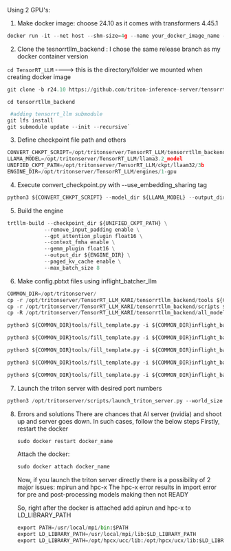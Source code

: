 Using 2 GPU's:

1. Make docker image: choose 24.10 as it comes with transformers 4.45.1

```python
docker run -it --net host --shm-size=4g --name your_docker_image_name --ulimit memlock=-1 --ulimit stack=67108864 --gpus '"device=0, 1"' -v /your_local_repo_with_llama3.1_model_or_finetuned_llama3.1:/opt/tritonserver/TensorRT_LLM nvcr.io/nvidia/tritonserver:24.10-trtllm-python-py3
```
2. Clone the tesnorrtllm_backend : I chose the same release branch as my docker container version

`cd TensorRT_LLM`   ----> this is the directory/folder we mounted when creating docker image
```python
git clone -b r24.10 https://github.com/triton-inference-server/tensorrtllm_backend.git
```

`cd tensorrtllm_backend`

```python
 #adding tensorrt_llm submodule
git lfs install
git submodule update --init --recursive`
```

3. Define checkpoint file path and others

```python
CONVERT_CHKPT_SCRIPT=/opt/tritonserver/TensorRT_LLM/tensorrtllm_backend/tensorrt_llm/examples/llama/convert_checkpoint.py
LLAMA_MODEL=/opt/tritonserver/TensorRT_LLM/llama3.2_model
UNIFIED_CKPT_PATH=/opt/tritonserver/TensorRT_LLM/ckpt/llaam32/3b
ENGINE_DIR=/opt/tritonserver/TensorRT_LLM/engines/1-gpu

```
4. Execute convert_checkpoint.py with --use_embedding_sharing tag

```python
python3 ${CONVERT_CHKPT_SCRIPT} --model_dir ${LLAMA_MODEL} --output_dir ${UNIFIED_CKPT_PATH} --dtype float16 --use_embedding_sharing --tp_size=2
``` 

5. Build the engine
```python
trtllm-build --checkpoint_dir ${UNIFIED_CKPT_PATH} \
            --remove_input_padding enable \
            --gpt_attention_plugin float16 \
            --context_fmha enable \
            --gemm_plugin float16 \
            --output_dir ${ENGINE_DIR} \
            --paged_kv_cache enable \
            --max_batch_size 8
``` 

6. Make config.pbtxt files using inflight_batcher_llm

```python
COMMON_DIR=/opt/tritonserver/
cp -r /opt/tritonserver/TensorRT_LLM_KARI/tensorrtllm_backend/tools ${COMMON_DIR}
cp -r /opt/tritonserver/TensorRT_LLM_KARI/tensorrtllm_backend/scripts ${COMMON_DIR}
cp -R /opt/tritonserver/TensorRT_LLM_KARI/tensorrtllm_backend/all_models/inflight_batcher_llm /opt/tritonserver/.

```
```python
python3 ${COMMON_DIR}tools/fill_template.py -i ${COMMON_DIR}inflight_batcher_llm/preprocessing/config.pbtxt tokenizer_dir:${LLAMA_MODEL},tokenizer_type:auto,triton_max_batch_size:64,preprocessing_instance_count:1

python3 ${COMMON_DIR}tools/fill_template.py -i ${COMMON_DIR}inflight_batcher_llm/postprocessing/config.pbtxt tokenizer_dir:${LLAMA_MODEL},tokenizer_type:auto,triton_max_batch_size:64,postprocessing_instance_count:1

python3 ${COMMON_DIR}tools/fill_template.py -i ${COMMON_DIR}inflight_batcher_llm/tensorrt_llm_bls/config.pbtxt triton_max_batch_size:64,decoupled_mode:True,bls_instance_count:1,accumulate_tokens:False

python3 ${COMMON_DIR}tools/fill_template.py -i ${COMMON_DIR}inflight_batcher_llm/ensemble/config.pbtxt triton_max_batch_size:64

python3 ${COMMON_DIR}tools/fill_template.py -i ${COMMON_DIR}inflight_batcher_llm/tensorrt_llm/config.pbtxt triton_backend:tensorrtllm,triton_max_batch_size:64,decoupled_mode:True,max_beam_width:1,engine_dir:${ENGINE_DIR},max_tokens_in_paged_kv_cache:81920,max_attention_window_size:81920,kv_cache_free_gpu_mem_fraction:0.5,exclude_input_in_output:True,enable_kv_cache_reuse:False,batching_strategy:inflight_fused_batching,max_queue_delay_microseconds:0
```

7. Launch the triton server with desired port numbers
```python
python3 /opt/tritonserver/scripts/launch_triton_server.py --world_size 2 --model_repo=/opt/tritonserver/inflight_batcher_llm --http_port 8010 --grpc_port 8011 --metrics_port 8012
````

8. Errors and solutions
   There are chances that AI server (nvidia) and shoot up and server goes down.
   In such cases, follow the below steps
   Firstly, restart the docker
   ```python
   sudo docker restart docker_name
   ```

   Attach the docker:
   ```python
   sudo docker attach docker_name
   ```

   Now, if you launch the triton server directly there is a possibility of 2 major issues: mpirun and hpc-x
   The hpc-x error results in import error for pre and post-processing models making then not READY

   So, right after the docker is attached add apirun and hpc-x to LD_LIBRARY_PATH
   ```python
   export PATH=/usr/local/mpi/bin:$PATH
   export LD_LIBRARY_PATH=/usr/local/mpi/lib:$LD_LIBRARY_PATH
   export LD_LIBRARY_PATH=/opt/hpcx/ucc/lib:/opt/hpcx/ucx/lib:$LD_LIBRARY_PATH
   ```
   

   

